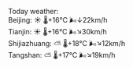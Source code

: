 Today weather:  
Beijing: ☀️ 🌡️+16°C 🌬️↓22km/h  
Tianjin: ☀️ 🌡️+16°C 🌬️↘30km/h  
Shijiazhuang: ⛅️  🌡️+18°C 🌬️↘12km/h  
Tangshan: ⛅️  🌡️+17°C 🌬️↘19km/h  
